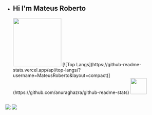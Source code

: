 - ## Hi I'm Mateus Roberto

    <img height="150em" src="https://github-readme-stats-ten-gilt.vercel.app/api?username=MateusRoberto&show_icons=true&theme=dracula&count_private=true">
    [![Top Langs](https://github-readme-stats.vercel.app/api/top-langs/?username=MateusRoberto&layout=compact)](https://github.com/anuraghazra/github-readme-stats)


  <img height='50em' src="https://cdn.worldvectorlogo.com/logos/html-1.svg">
  
 </div>
  
  ##
 
 <a href="https://www.linkedin.com/in/mateus-roberto-509522264/" target="_blank"><img src="https://img.shields.io/badge/-LinkedIn-%230077B5?style=for-the-badge&logo=linkedin&logoColor=white" target="_blank"></a> 
 <a href = "mailto:mateusroberto2609@gmail.com"><img src="https://img.shields.io/badge/-Gmail-%23333?style=for-the-badge&logo=gmail&logoColor=white" target="_blank"></a>
